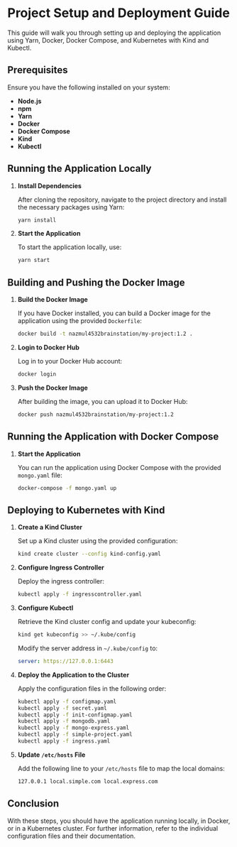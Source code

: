 # Project Setup and Deployment Guide

This guide will walk you through setting up and deploying the application using Yarn, Docker, Docker Compose, and Kubernetes with Kind and Kubectl.

## Prerequisites

Ensure you have the following installed on your system:

- **Node.js**
- **npm**
- **Yarn**
- **Docker**
- **Docker Compose**
- **Kind**
- **Kubectl**

## Running the Application Locally

1. **Install Dependencies**

   After cloning the repository, navigate to the project directory and install the necessary packages using Yarn:

   ```bash
   yarn install
   ```

3. **Start the Application**

   To start the application locally, use:

   ```bash
   yarn start
   ```

## Building and Pushing the Docker Image

1. **Build the Docker Image**

   If you have Docker installed, you can build a Docker image for the application using the provided `Dockerfile`:

   ```bash
   docker build -t nazmul4532brainstation/my-project:1.2 .
   ```

2. **Login to Docker Hub**

   Log in to your Docker Hub account:

   ```bash
   docker login
   ```

3. **Push the Docker Image**

   After building the image, you can upload it to Docker Hub:

   ```bash
   docker push nazmul4532brainstation/my-project:1.2
   ```

## Running the Application with Docker Compose

1. **Start the Application**

   You can run the application using Docker Compose with the provided `mongo.yaml` file:

   ```bash
   docker-compose -f mongo.yaml up
   ```

## Deploying to Kubernetes with Kind

1. **Create a Kind Cluster**

   Set up a Kind cluster using the provided configuration:

   ```bash
   kind create cluster --config kind-config.yaml
   ```

2. **Configure Ingress Controller**

   Deploy the ingress controller:

   ```bash
   kubectl apply -f ingresscontroller.yaml
   ```

3. **Configure Kubectl**

   Retrieve the Kind cluster config and update your kubeconfig:

   ```bash
   kind get kubeconfig >> ~/.kube/config
   ```

   Modify the server address in `~/.kube/config` to:

   ```yaml
   server: https://127.0.0.1:6443
   ```

4. **Deploy the Application to the Cluster**

   Apply the configuration files in the following order:

   ```bash
   kubectl apply -f configmap.yaml
   kubectl apply -f secret.yaml
   kubectl apply -f init-configmap.yaml
   kubectl apply -f mongodb.yaml
   kubectl apply -f mongo-express.yaml
   kubectl apply -f simple-project.yaml
   kubectl apply -f ingress.yaml
   ```

5. **Update `/etc/hosts` File**

   Add the following line to your `/etc/hosts` file to map the local domains:

   ```bash
   127.0.0.1 local.simple.com local.express.com
   ```

## Conclusion

With these steps, you should have the application running locally, in Docker, or in a Kubernetes cluster. For further information, refer to the individual configuration files and their documentation.
